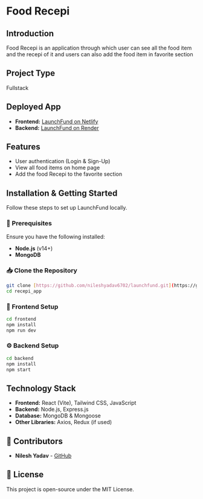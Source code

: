 # Food Recepi

## Introduction

Food Recepi is an application through which user can see all the food item and the recepi of it and users can also add the food item in favorite section
## Project Type

Fullstack

## Deployed App

- **Frontend:** [LaunchFund on Netlify](venerable-capybara-d18ad4.netlify.app)
- **Backend:** [LaunchFund on Render](https://recepi-app-ga7p.onrender.com)


## Features

- User authentication (Login & Sign-Up)
- View all food items on home page
- Add the food Recepi to the favorite section


## Installation & Getting Started

Follow these steps to set up LaunchFund locally.

### 📌 Prerequisites

Ensure you have the following installed:

- **Node.js** (v14+)
- **MongoDB**

### 📥 Clone the Repository

```sh
git clone [https://github.com/nileshyadav6702/launchfund.git](https://github.com/nileshyadav6702/recepi_app)
cd recepi_app
```

### 🚀 Frontend Setup

```sh
cd frontend
npm install
npm run dev
```

### ⚙️ Backend Setup

```sh
cd backend
npm install
npm start
```





## Technology Stack

- **Frontend:** React (Vite), Tailwind CSS, JavaScript
- **Backend:** Node.js, Express.js
- **Database:** MongoDB & Mongoose
- **Other Libraries:** Axios, Redux (if used)

## 👥 Contributors

- **Nilesh Yadav** - [GitHub](https://github.com/nileshyadav6702/recepi_app)

## 📜 License

This project is open-source under the MIT License.

